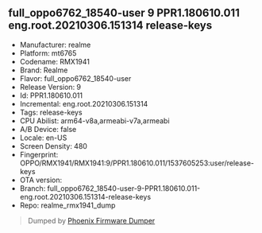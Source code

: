 ## full_oppo6762_18540-user 9 PPR1.180610.011 eng.root.20210306.151314 release-keys
- Manufacturer: realme
- Platform: mt6765
- Codename: RMX1941
- Brand: Realme
- Flavor: full_oppo6762_18540-user
- Release Version: 9
- Id: PPR1.180610.011
- Incremental: eng.root.20210306.151314
- Tags: release-keys
- CPU Abilist: arm64-v8a,armeabi-v7a,armeabi
- A/B Device: false
- Locale: en-US
- Screen Density: 480
- Fingerprint: OPPO/RMX1941/RMX1941:9/PPR1.180610.011/1537605253:user/release-keys
- OTA version: 
- Branch: full_oppo6762_18540-user-9-PPR1.180610.011-eng.root.20210306.151314-release-keys
- Repo: realme_rmx1941_dump


>Dumped by [Phoenix Firmware Dumper](https://github.com/DroidDumps/phoenix_firmware_dumper)
